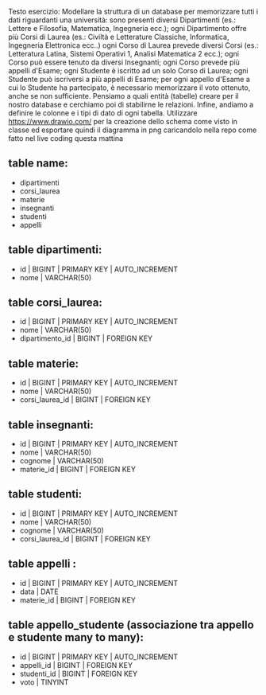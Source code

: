 Testo esercizio:
Modellare la struttura di un database per memorizzare tutti i dati riguardanti una università:
sono presenti diversi Dipartimenti (es.: Lettere e Filosofia, Matematica, Ingegneria ecc.);
ogni Dipartimento offre più Corsi di Laurea (es.: Civiltà e Letterature Classiche, Informatica, Ingegneria Elettronica ecc..)
ogni Corso di Laurea prevede diversi Corsi (es.: Letteratura Latina, Sistemi Operativi 1, Analisi Matematica 2 ecc.);
ogni Corso può essere tenuto da diversi Insegnanti;
ogni Corso prevede più appelli d'Esame;
ogni Studente è iscritto ad un solo Corso di Laurea;
ogni Studente può iscriversi a più appelli di Esame;
per ogni appello d'Esame a cui lo Studente ha partecipato, è necessario memorizzare il voto ottenuto, anche se non sufficiente. Pensiamo a quali entità (tabelle) creare per il nostro database e cerchiamo poi di stabilirne le relazioni. Infine, andiamo a definire le colonne e i tipi di dato di ogni tabella.
Utilizzare https://www.drawio.com/ per la creazione dello schema come visto in classe ed esportare quindi il diagramma in png caricandolo nella repo come fatto nel live coding questa mattina

## table name:

- dipartimenti
- corsi_laurea
- materie
- insegnanti
- studenti
- appelli

## table dipartimenti:

- id | BIGINT | PRIMARY KEY | AUTO_INCREMENT
- nome | VARCHAR(50)

## table corsi_laurea:

- id | BIGINT | PRIMARY KEY | AUTO_INCREMENT
- nome | VARCHAR(50)
- dipartimento_id | BIGINT | FOREIGN KEY

## table materie:

- id | BIGINT | PRIMARY KEY | AUTO_INCREMENT
- nome | VARCHAR(50)
- corsi_laurea_id | BIGINT | FOREIGN KEY

## table insegnanti:

- id | BIGINT | PRIMARY KEY | AUTO_INCREMENT
- nome | VARCHAR(50)
- cognome | VARCHAR(50)
- materie_id | BIGINT | FOREIGN KEY

## table studenti:

- id | BIGINT | PRIMARY KEY | AUTO_INCREMENT
- nome | VARCHAR(50)
- cognome | VARCHAR(50)
- corsi_laurea_id | BIGINT | FOREIGN KEY

## table appelli :

- id | BIGINT | PRIMARY KEY | AUTO_INCREMENT
- data | DATE
- materie_id | BIGINT | FOREIGN KEY

## table appello_studente (associazione tra appello e studente many to many):

- id | BIGINT | PRIMARY KEY | AUTO_INCREMENT
- appelli_id | BIGINT | FOREIGN KEY
- studenti_id | BIGINT | FOREIGN KEY
- voto | TINYINT
